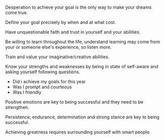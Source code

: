 Desperation to achieve your goal is the only way to make your dreams come true.

Define your goal precisely by when and at what cost.

Have unquestionable faith and trust in yourself and your abilities.

Be willing to learn throughout the life, understand learning may come from your or someone else's experience, so listen more.

Train and value your imaginative/creative abilities.

Know your strengths and weaknesses by being in state of self-aware and asking yourself following questions.
- Did i achieve my goals for this year 
- Was I prompt and courteous 
- Was I friendly 

Positive emotions are key to being successful and they need to be strengthen.

Persistence, endurance, determination and strong stance are key to being successful.

Achieving greatness requires surrounding yourself with smart people.
